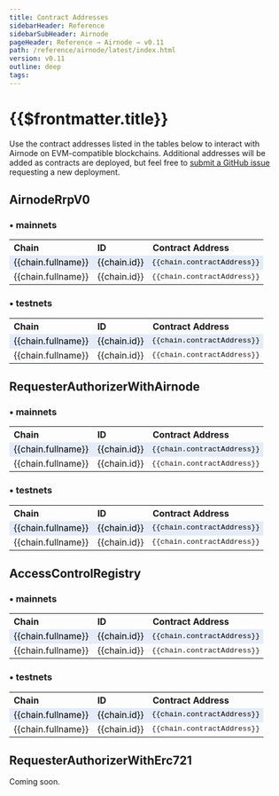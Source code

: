 ```yaml
---
title: Contract Addresses
sidebarHeader: Reference
sidebarSubHeader: Airnode
pageHeader: Reference → Airnode → v0.11
path: /reference/airnode/latest/index.html
version: v0.11
outline: deep
tags:
---
```


<VersionWarning/>

<PageHeader/>

<SearchHighlight/>

<FlexStartTag/>

# {{$frontmatter.title}}

Use the contract addresses listed in the tables below to interact with Airnode
on EVM-compatible blockchains. Additional addresses will be added as contracts
are deployed, but feel free to
[submit a GitHub issue<ExternalLinkImage/>](https://github.com/api3dao/airnode/issues)
requesting a new deployment.

## AirnodeRrpV0

<!--------------------------------------->

### • mainnets

<!--ContractAddresses type="mainnet" contractName="AirnodeRrpV0"/-->
<table>
<th class="contract-addresses-heading">Chain</th><th class="contract-addresses-heading">ID</th><th class="contract-addresses-heading">Contract Address</th>
<!-- important -->
<tr v-for="(chain, index) in AirnodeRrpV0" class="contract_tr_highlight">
    <td v-if="chain.important && chain.type ==='mainnet'" style="max-width:150px;">{{chain.fullname}}</td>
    <td v-if="chain.important && chain.type ==='mainnet'">{{chain.id}}</td>
    <td v-if="chain.important && chain.type ==='mainnet'" class="contract-addresses-address" NOWRAP>{{chain.contractAddress}}
        <CopyIcon :text="chain.contractAddress" />
    </td>
</tr>
<!-- not important -->
<tr v-for="(chain, index) in AirnodeRrpV0">
    <td v-if="!chain.important && chain.type ==='mainnet'" style="max-width:150px;">{{chain.fullname}}</td>
    <td v-if="!chain.important && chain.type ==='mainnet'">{{chain.id}}</td>
    <td v-if="!chain.important && chain.type ==='mainnet'" class="contract-addresses-address" NOWRAP>{{chain.contractAddress}}
        <CopyIcon :text="chain.contractAddress" />
    </td>
</tr>
</table>

### • testnets

<!--ContractAddresses type="testnet" contractName="AirnodeRrpV0"/-->
<table >
<th class="contract-addresses-heading">Chain</th><th class="contract-addresses-heading">ID</th><th class="contract-addresses-heading">Contract Address</th>
<!-- important -->
<tr v-for="(chain, index) in AirnodeRrpV0" class="contract_tr_highlight">
    <td v-if="chain.important && chain.type ==='testnet'" style="max-width:150px;">{{chain.fullname}}</td>
    <td v-if="chain.important && chain.type ==='testnet'">{{chain.id}}</td>
    <td v-if="chain.important && chain.type ==='testnet'" class="contract-addresses-address" NOWRAP>{{chain.contractAddress}}
        <CopyIcon :text="chain.contractAddress" />
    </td>
</tr>
<!-- not important -->
<tr v-for="(chain, index) in AirnodeRrpV0">
    <td v-if="!chain.important && chain.type ==='testnet'" style="max-width:150px;">{{chain.fullname}}</td>
    <td v-if="!chain.important && chain.type ==='testnet'">{{chain.id}}</td>
    <td v-if="!chain.important && chain.type ==='testnet'" class="contract-addresses-address" NOWRAP>{{chain.contractAddress}}
        <CopyIcon :text="chain.contractAddress" />
    </td>
</tr>
</table>

## RequesterAuthorizerWithAirnode

<!--------------------------------------->

### • mainnets

<!--ContractAddresses type="mainnet" contractName="RequesterAuthorizerWithAirnode"/-->
<table>
<th class="contract-addresses-heading">Chain</th><th class="contract-addresses-heading">ID</th><th class="contract-addresses-heading">Contract Address</th>
<!-- important -->
<tr v-for="(chain, index) in RequesterAuthorizerWithAirnode" class="contract_tr_highlight">
    <td v-if="chain.important && chain.type ==='mainnet'" style="max-width:150px;">{{chain.fullname}}</td>
    <td v-if="chain.important && chain.type ==='mainnet'">{{chain.id}}</td>
    <td v-if="chain.important && chain.type ==='mainnet'" class="contract-addresses-address" NOWRAP>{{chain.contractAddress}}
        <CopyIcon :text="chain.contractAddress" />
    </td>
</tr>
<!-- not important -->
<tr v-for="(chain, index) in RequesterAuthorizerWithAirnode">
    <td v-if="!chain.important && chain.type ==='mainnet'" style="max-width:150px;">{{chain.fullname}}</td>
    <td v-if="!chain.important && chain.type ==='mainnet'">{{chain.id}}</td>
    <td v-if="!chain.important && chain.type ==='mainnet'" class="contract-addresses-address" NOWRAP>{{chain.contractAddress}}
        <CopyIcon :text="chain.contractAddress" />
    </td>
</tr>
</table>

### • testnets

<!--ContractAddresses type="testnet" contractName="RequesterAuthorizerWithAirnode"/-->
<table >
<th class="contract-addresses-heading">Chain</th><th class="contract-addresses-heading">ID</th><th class="contract-addresses-heading">Contract Address</th>
<!-- important -->
<tr v-for="(chain, index) in RequesterAuthorizerWithAirnode" class="contract_tr_highlight">
    <td v-if="chain.important && chain.type ==='testnet'" style="max-width:150px;">{{chain.fullname}}</td>
    <td v-if="chain.important && chain.type ==='testnet'">{{chain.id}}</td>
    <td v-if="chain.important && chain.type ==='testnet'" class="contract-addresses-address" NOWRAP>{{chain.contractAddress}}
        <CopyIcon :text="chain.contractAddress" />
    </td>
</tr>
<!-- not important -->
<tr v-for="(chain, index) in RequesterAuthorizerWithAirnode">
    <td v-if="!chain.important && chain.type ==='testnet'" style="max-width:150px;">{{chain.fullname}}</td>
    <td v-if="!chain.important && chain.type ==='testnet'">{{chain.id}}</td>
    <td v-if="!chain.important && chain.type ==='testnet'" class="contract-addresses-address" NOWRAP>{{chain.contractAddress}}
        <CopyIcon :text="chain.contractAddress" />
    </td>
</tr>
</table>

## AccessControlRegistry

<!--------------------------------------->

### • mainnets

<!--ContractAddresses type="mainnet" contractName="AccessControlRegistry"/-->
<table>
<th class="contract-addresses-heading">Chain</th><th class="contract-addresses-heading">ID</th><th class="contract-addresses-heading">Contract Address</th>
<!-- important -->
<tr v-for="(chain, index) in AccessControlRegistry" class="contract_tr_highlight">
    <td v-if="chain.important && chain.type ==='mainnet'" style="max-width:150px;">{{chain.fullname}}</td>
    <td v-if="chain.important && chain.type ==='mainnet'">{{chain.id}}</td>
    <td v-if="chain.important && chain.type ==='mainnet'" class="contract-addresses-address" NOWRAP>{{chain.contractAddress}}
        <CopyIcon :text="chain.contractAddress" />
    </td>
</tr>
<!-- not important -->
<tr v-for="(chain, index) in AccessControlRegistry">
    <td v-if="!chain.important && chain.type ==='mainnet'" style="max-width:150px;">{{chain.fullname}}</td>
    <td v-if="!chain.important && chain.type ==='mainnet'">{{chain.id}}</td>
    <td v-if="!chain.important && chain.type ==='mainnet'" class="contract-addresses-address" NOWRAP>{{chain.contractAddress}}
        <CopyIcon :text="chain.contractAddress" />
    </td>
</tr>
</table>

### • testnets

<!--ContractAddresses type="testnet" contractName="AccessControlRegistry"/-->
<table >
<th class="contract-addresses-heading">Chain</th><th class="contract-addresses-heading">ID</th><th class="contract-addresses-heading">Contract Address</th>
<!-- important -->
<tr v-for="(chain, index) in AccessControlRegistry" class="contract_tr_highlight">
    <td v-if="chain.important && chain.type ==='testnet'" style="max-width:150px;">{{chain.fullname}}</td>
    <td v-if="chain.important && chain.type ==='testnet'">{{chain.id}}</td>
    <td v-if="chain.important && chain.type ==='testnet'" class="contract-addresses-address" NOWRAP>{{chain.contractAddress}}
        <CopyIcon :text="chain.contractAddress" />
    </td>
</tr>
<!-- not important -->
<tr v-for="(chain, index) in AccessControlRegistry">
    <td v-if="!chain.important && chain.type ==='testnet'" style="max-width:150px;">{{chain.fullname}}</td>
    <td v-if="!chain.important && chain.type ==='testnet'">{{chain.id}}</td>
    <td v-if="!chain.important && chain.type ==='testnet'" class="contract-addresses-address" NOWRAP>{{chain.contractAddress}}
        <CopyIcon :text="chain.contractAddress" />
    </td>
</tr>
</table>

## RequesterAuthorizerWithErc721

Coming soon.

<FlexEndTag/>

<script setup lang="ts">
    import AirnodeRrpV0 from './src/AirnodeRrpV0.json';
    import AccessControlRegistry from './src/AccessControlRegistry.json';
    import RequesterAuthorizerWithAirnode from './src/RequesterAuthorizerWithAirnode.json';
</script>

<style scoped>
.contract-addresses-address {
  font-family: courier;
  font-size: small;
}
.contract-addresses-heading {
  text-align: left;
}
.contract-addresses-copy-icon {
  margin-left: 5px;
  cursor: pointer;
  height: 11px;
}
.contract_tr_highlight td {
  background-color: #e5ecf9;
  color: black;
  /*-webkit-transition: all 1s linear;*/
}
</style>
